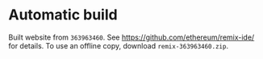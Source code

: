 # Automatic build
Built website from `363963460`. See https://github.com/ethereum/remix-ide/ for details.
To use an offline copy, download `remix-363963460.zip`.
